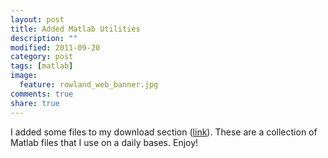 ```yaml
---
layout: post
title: Added Matlab Utilities
description: ""
modified: 2011-09-20
category: post
tags: [matlab]
image:
  feature: rowland_web_banner.jpg
comments: true
share: true
---
```


I added some files to my download section ([link](http://www.rowlandoflaherty.com/downloads/)). These are a collection of Matlab files that I use on a daily bases. Enjoy!
